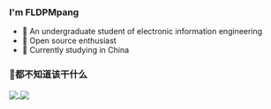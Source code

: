 
### I'm FLDPMpang

- 🌱 An undergraduate student of electronic information engineering
- 👯 Open source enthusiast
- 🔭 Currently studying in China

### 👋都不知道该干什么

<a href="https://github.com/anuraghazra/github-readme-stats">
  <img align="center" src="https://github-readme-stats.vercel.app/api/top-langs/?username=FLDPMpang&layout=compact&theme=tokyonight" />
</a>
<a href="https://github.com/anuraghazra/github-readme-stats">
  <img align="center" src="https://github-readme-stats.vercel.app/api?username=FLDPMpang&show_icons=true&theme=onedark&hide=contribs" />
</a>
